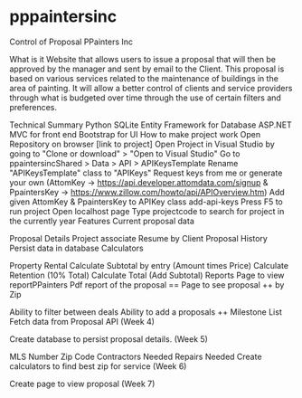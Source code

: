 # pppaintersinc
 Control of Proposal PPainters Inc

 What is it
Website that allows users to issue a proposal that will then be approved by the manager and sent by email to the Client. This proposal is based on various services related to the maintenance of buildings in the area of painting. It will allow a better control of clients and service providers through what is budgeted over time through the use of certain filters and preferences.

 Technical Summary
 Python
 SQLite
 Entity Framework for Database
 ASP.NET MVC for front end
 Bootstrap for UI
 How to make project work
 Open Repository on browser [link to project]
 Open Project in Visual Studio by going to "Clone or download" > "Open to Visual Studio"
 Go to ppaintersincShared > Data > API > APIKeysTemplate
 Rename "APIKeysTemplate" class to "APIKeys"
 Request keys from me or generate your own (AttomKey -> https://api.developer.attomdata.com/signup & PpaintersKey -> https://www.zillow.com/howto/api/APIOverview.htm)
 Add given AttomKey & PpaintersKey to APIKey class add-api-keys
 Press F5 to run project
 Open localhost page
 Type projectcode to search for project in the currently year
 Features
 Current proposal data
 
 Proposal Details
 Project associate
 Resume by Client
 Proposal History
 Persist data in database
 Calculators
 
 Property Rental
 Calculate Subtotal by entry (Amount times Price)
 Calculate Retention  (10% Total)
 Calculate Total (Add Subtotal)
 Reports
 Page to view reportPPainters
 Pdf report of the proposal ==
 Page to see proposal ++ by Zip
 
 Ability to filter between deals
 Ability to add a proposals ++
 Milestone List
 Fetch data from Proposal API (Week 4)
 
 Create database to persist proposal details. (Week 5)
 
 MLS Number
 Zip Code
 Contractors Needed
 Repairs Needed
 Create calculators to find best zip for service (Week 6)
 
 Create page to view proposal (Week 7)

